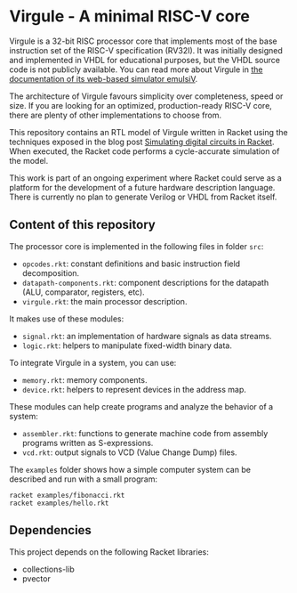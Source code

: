 
Virgule - A minimal RISC-V core
===============================

Virgule is a 32-bit RISC processor core that implements most of the
base instruction set of the RISC-V specification (RV32I).
It was initially designed and implemented in VHDL for educational purposes,
but the VHDL source code is not publicly available.
You can read more about Virgule in [the documentation of its web-based simulator emulsiV](https://guillaume-savaton-eseo.github.io/emulsiV/doc).

The architecture of Virgule favours simplicity over completeness, speed or size.
If you are looking for an optimized, production-ready RISC-V core, there are
plenty of other implementations to choose from.

This repository contains an RTL model of Virgule written in Racket
using the techniques exposed in the blog post [Simulating digital circuits in Racket](http://guillaume.baierouge.fr/2021/03/14/simulating-digital-circuits-in-racket/index.html).
When executed, the Racket code performs a cycle-accurate simulation of the model.

This work is part of an ongoing experiment where Racket could serve
as a platform for the development of a future hardware description language.
There is currently no plan to generate Verilog or VHDL from Racket itself.

Content of this repository
--------------------------

The processor core is implemented in the following files in folder `src`:

* `opcodes.rkt`: constant definitions and basic instruction field decomposition.
* `datapath-components.rkt`: component descriptions for the datapath (ALU, comparator, registers, etc).
* `virgule.rkt`: the main processor description.

It makes use of these modules:

* `signal.rkt`: an implementation of hardware signals as data streams.
* `logic.rkt`: helpers to manipulate fixed-width binary data.

To integrate Virgule in a system, you can use:

* `memory.rkt`: memory components.
* `device.rkt`: helpers to represent devices in the address map.

These modules can help create programs and analyze the behavior of a system:

* `assembler.rkt`: functions to generate machine code from assembly programs written as S-expressions.
* `vcd.rkt`: output signals to VCD (Value Change Dump) files.

The `examples` folder shows how a simple computer system can be described
and run with a small program:

```
racket examples/fibonacci.rkt
racket examples/hello.rkt
```

Dependencies
------------

This project depends on the following Racket libraries:

* collections-lib
* pvector
